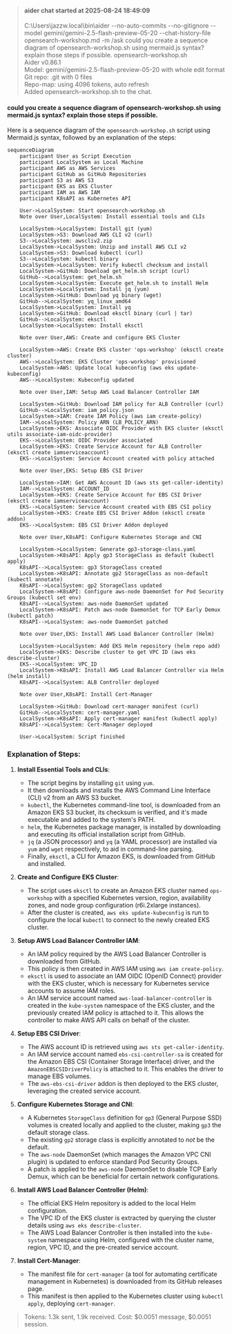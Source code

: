 > #### aider chat started at 2025-08-24 18:49:09
> C:\Users\jazzw\.local\bin\aider --no-auto-commits --no-gitignore --model gemini/gemini-2.5-flash-preview-05-20 --chat-history-file opensearch-workshop.md -m /ask could you create a sequence diagram of opensearch-workshop.sh using mermaid.js syntax? explain those steps if possible. opensearch-workshop.sh  
> Aider v0.86.1  
> Model: gemini/gemini-2.5-flash-preview-05-20 with whole edit format  
> Git repo: .git with 0 files  
> Repo-map: using 4096 tokens, auto refresh  
> Added opensearch-workshop.sh to the chat.  

#### could you create a sequence diagram of opensearch-workshop.sh using mermaid.js syntax? explain those steps if possible.  

Here is a sequence diagram of the `opensearch-workshop.sh` script using Mermaid.js syntax, followed by an explanation of the steps:

```mermaid
sequenceDiagram
    participant User as Script Execution
    participant LocalSystem as Local Machine
    participant AWS as AWS Services
    participant GitHub as GitHub Repositories
    participant S3 as AWS S3
    participant EKS as EKS Cluster
    participant IAM as AWS IAM
    participant K8sAPI as Kubernetes API

    User->LocalSystem: Start opensearch-workshop.sh
    Note over User,LocalSystem: Install essential tools and CLIs

    LocalSystem->LocalSystem: Install git (yum)
    LocalSystem->S3: Download AWS CLI v2 (curl)
    S3-->LocalSystem: awscliv2.zip
    LocalSystem->LocalSystem: Unzip and install AWS CLI v2
    LocalSystem->S3: Download kubectl (curl)
    S3-->LocalSystem: kubectl binary
    LocalSystem->LocalSystem: Verify kubectl checksum and install
    LocalSystem->GitHub: Download get_helm.sh script (curl)
    GitHub-->LocalSystem: get_helm.sh
    LocalSystem->LocalSystem: Execute get_helm.sh to install Helm
    LocalSystem->LocalSystem: Install jq (yum)
    LocalSystem->GitHub: Download yq binary (wget)
    GitHub-->LocalSystem: yq_linux_amd64
    LocalSystem->LocalSystem: Install yq
    LocalSystem->GitHub: Download eksctl binary (curl | tar)
    GitHub-->LocalSystem: eksctl
    LocalSystem->LocalSystem: Install eksctl

    Note over User,AWS: Create and configure EKS Cluster

    LocalSystem->AWS: Create EKS cluster 'ops-workshop' (eksctl create cluster)
    AWS-->LocalSystem: EKS Cluster 'ops-workshop' provisioned
    LocalSystem->AWS: Update local kubeconfig (aws eks update-kubeconfig)
    AWS-->LocalSystem: Kubeconfig updated

    Note over User,IAM: Setup AWS Load Balancer Controller IAM

    LocalSystem->GitHub: Download IAM policy for ALB Controller (curl)
    GitHub-->LocalSystem: iam_policy.json
    LocalSystem->IAM: Create IAM Policy (aws iam create-policy)
    IAM-->LocalSystem: Policy ARN (LB_POLICY_ARN)
    LocalSystem->EKS: Associate OIDC Provider with EKS cluster (eksctl utils associate-iam-oidc-provider)
    EKS-->LocalSystem: OIDC Provider associated
    LocalSystem->EKS: Create Service Account for ALB Controller (eksctl create iamserviceaccount)
    EKS-->LocalSystem: Service Account created with policy attached

    Note over User,EKS: Setup EBS CSI Driver

    LocalSystem->IAM: Get AWS Account ID (aws sts get-caller-identity)
    IAM-->LocalSystem: ACCOUNT_ID
    LocalSystem->EKS: Create Service Account for EBS CSI Driver (eksctl create iamserviceaccount)
    EKS-->LocalSystem: Service Account created with EBS CSI policy
    LocalSystem->EKS: Create EBS CSI Driver Addon (eksctl create addon)
    EKS-->LocalSystem: EBS CSI Driver Addon deployed

    Note over User,K8sAPI: Configure Kubernetes Storage and CNI

    LocalSystem->LocalSystem: Generate gp3-storage-class.yaml
    LocalSystem->K8sAPI: Apply gp3 StorageClass as default (kubectl apply)
    K8sAPI-->LocalSystem: gp3 StorageClass created
    LocalSystem->K8sAPI: Annotate gp2 StorageClass as non-default (kubectl annotate)
    K8sAPI-->LocalSystem: gp2 StorageClass updated
    LocalSystem->K8sAPI: Configure aws-node DaemonSet for Pod Security Groups (kubectl set env)
    K8sAPI-->LocalSystem: aws-node DaemonSet updated
    LocalSystem->K8sAPI: Patch aws-node DaemonSet for TCP Early Demux (kubectl patch)
    K8sAPI-->LocalSystem: aws-node DaemonSet patched

    Note over User,EKS: Install AWS Load Balancer Controller (Helm)

    LocalSystem->LocalSystem: Add EKS Helm repository (helm repo add)
    LocalSystem->EKS: Describe cluster to get VPC ID (aws eks describe-cluster)
    EKS-->LocalSystem: VPC_ID
    LocalSystem->K8sAPI: Install AWS Load Balancer Controller via Helm (helm install)
    K8sAPI-->LocalSystem: ALB Controller deployed

    Note over User,K8sAPI: Install Cert-Manager

    LocalSystem->GitHub: Download cert-manager manifest (curl)
    GitHub-->LocalSystem: cert-manager.yaml
    LocalSystem->K8sAPI: Apply cert-manager manifest (kubectl apply)
    K8sAPI-->LocalSystem: Cert-Manager deployed

    User->LocalSystem: Script finished
```

### Explanation of Steps:

1.  **Install Essential Tools and CLIs**:
    *   The script begins by installing `git` using `yum`.
    *   It then downloads and installs the AWS Command Line Interface (CLI) v2 from an AWS S3 bucket.
    *   `kubectl`, the Kubernetes command-line tool, is downloaded from an Amazon EKS S3 bucket, its checksum is verified, and it's made executable and added to the system's PATH.
    *   `helm`, the Kubernetes package manager, is installed by downloading and executing its official installation script from GitHub.
    *   `jq` (a JSON processor) and `yq` (a YAML processor) are installed via `yum` and `wget` respectively, to aid in command-line parsing.
    *   Finally, `eksctl`, a CLI for Amazon EKS, is downloaded from GitHub and installed.

2.  **Create and Configure EKS Cluster**:
    *   The script uses `eksctl` to create an Amazon EKS cluster named `ops-workshop` with a specified Kubernetes version, region, availability zones, and node group configuration (r6i.2xlarge instances).
    *   After the cluster is created, `aws eks update-kubeconfig` is run to configure the local `kubectl` to connect to the newly created EKS cluster.

3.  **Setup AWS Load Balancer Controller IAM**:
    *   An IAM policy required by the AWS Load Balancer Controller is downloaded from GitHub.
    *   This policy is then created in AWS IAM using `aws iam create-policy`.
    *   `eksctl` is used to associate an IAM OIDC (OpenID Connect) provider with the EKS cluster, which is necessary for Kubernetes service accounts to assume IAM roles.
    *   An IAM service account named `aws-load-balancer-controller` is created in the `kube-system` namespace of the EKS cluster, and the previously created IAM policy is attached to it. This allows the controller to make AWS API calls on behalf of the cluster.

4.  **Setup EBS CSI Driver**:
    *   The AWS account ID is retrieved using `aws sts get-caller-identity`.
    *   An IAM service account named `ebs-csi-controller-sa` is created for the Amazon EBS CSI (Container Storage Interface) driver, and the `AmazonEBSCSIDriverPolicy` is attached to it. This enables the driver to manage EBS volumes.
    *   The `aws-ebs-csi-driver` addon is then deployed to the EKS cluster, leveraging the created service account.

5.  **Configure Kubernetes Storage and CNI**:
    *   A Kubernetes `StorageClass` definition for `gp3` (General Purpose SSD) volumes is created locally and applied to the cluster, making `gp3` the default storage class.
    *   The existing `gp2` storage class is explicitly annotated to *not* be the default.
    *   The `aws-node` DaemonSet (which manages the Amazon VPC CNI plugin) is updated to enforce standard Pod Security Groups.
    *   A patch is applied to the `aws-node` DaemonSet to disable TCP Early Demux, which can be beneficial for certain network configurations.

6.  **Install AWS Load Balancer Controller (Helm)**:
    *   The official EKS Helm repository is added to the local Helm configuration.
    *   The VPC ID of the EKS cluster is extracted by querying the cluster details using `aws eks describe-cluster`.
    *   The AWS Load Balancer Controller is then installed into the `kube-system` namespace using Helm, configured with the cluster name, region, VPC ID, and the pre-created service account.

7.  **Install Cert-Manager**:
    *   The manifest file for `cert-manager` (a tool for automating certificate management in Kubernetes) is downloaded from its GitHub releases page.
    *   This manifest is then applied to the Kubernetes cluster using `kubectl apply`, deploying `cert-manager`.

> Tokens: 1.3k sent, 1.9k received. Cost: \$0.0051 message, \$0.0051 session. 